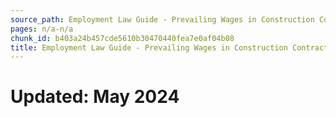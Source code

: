 ```yaml
---
source_path: Employment Law Guide - Prevailing Wages in Construction Contracts.md
pages: n/a-n/a
chunk_id: b403a24b457cde5610b30470440fea7e0af04b08
title: Employment Law Guide - Prevailing Wages in Construction Contracts
---
```

# Updated: May 2024
